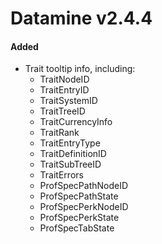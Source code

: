 # Datamine v2.4.4

#### Added
- Trait tooltip info, including:
    - TraitNodeID
    - TraitEntryID
    - TraitSystemID
    - TraitTreeID
    - TraitCurrencyInfo
    - TraitRank
    - TraitEntryType
    - TraitDefinitionID
    - TraitSubTreeID
    - TraitErrors
    - ProfSpecPathNodeID
    - ProfSpecPathState
    - ProfSpecPerkNodeID
    - ProfSpecPerkState
    - ProfSpecTabState